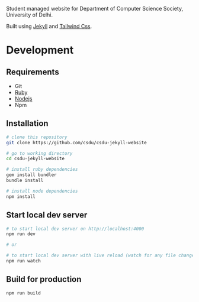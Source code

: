 Student managed website for Department of Computer Science Society, University of Delhi.

Built using [Jekyll](https://jekyllrb.com/) and [Tailwind Css](https://tailwindcss.com/).

# Development

## Requirements

-   Git
-   [Ruby](https://www.ruby-lang.org/en/)
-   [Nodejs](https://nodejs.org/en/)
-   Npm

## Installation

```bash
# clone this repository
git clone https://github.com/csdu/csdu-jekyll-website

# go to working directory
cd csdu-jekyll-website

# install ruby dependencies
gem install bundler
bundle install

# install node dependencies
npm install
```

## Start local dev server

```bash
# to start local dev server on http://localhost:4000
npm run dev

# or

# to start local dev server with live reload (watch for any file changes)
npm run watch
```

## Build for production

```bash
npm run build
```
